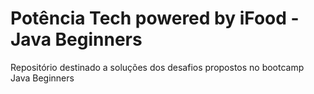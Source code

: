 # Potência Tech powered by iFood - Java Beginners

Repositório destinado a soluções dos desafios propostos no bootcamp Java Beginners
